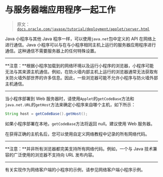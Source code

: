 # 与服务器端应用程序一起工作

> 原文：[`docs.oracle.com/javase/tutorial/deployment/applet/server.html`](https://docs.oracle.com/javase/tutorial/deployment/applet/server.html)

Java 小程序与其他 Java 程序一样，可以使用`java.net`包中定义的 API 在网络上进行通信。Java 小程序可以与在与小程序相同主机上运行的服务器应用程序进行通信。这种通信不需要服务器上的任何特殊设置。

* * *

**注意：**根据小程序加载到的网络环境以及运行小程序的浏览器，小程序可能无法与其来源主机通信。例如，在防火墙内部主机上运行的浏览器通常无法获取有关防火墙外部世界的许多信息。因此，一些浏览器可能不允许小程序与防火墙外部主机通信。

* * *

当小程序部署到 Web 服务器时，请使用`Applet`的`getCodeBase`方法和`java.net.URL`的`getHost`方法来确定小程序来自哪个主机，如下所示：

```java
String host = getCodeBase().getHost();

```

如果小程序部署在本地，`getCodeBase`方法将返回 null。建议使用 Web 服务器。

在获得正确的主机名后，您可以使用自定义网络教程中记录的所有网络代码。

* * *

**注意：**并非所有浏览器都完美支持所有网络代码。例如，一个与 Java 技术兼容的广泛使用的浏览器不支持向 URL 发布内容。

* * *

有关实现作为网络客户端的小程序的示例，请参见网络客户端小程序示例。
